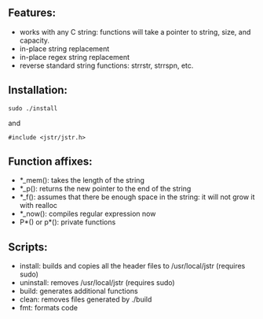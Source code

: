 ## Features:
- works with any C string: functions will take a pointer to string, size, and capacity.
- in-place string replacement
- in-place regex string replacement
- reverse standard string functions: strrstr, strrspn, etc.
## Installation:
```
sudo ./install
```
and
```
#include <jstr/jstr.h>
```
## Function affixes: 
- *_mem(): takes the length of the string
- *_p(): returns the new pointer to the end of the string
- *_f(): assumes that there be enough space in the string: it will not grow it with realloc
- *_now(): compiles regular expression now
- P*() or p*(): private functions
## Scripts:
- install: builds and copies all the header files to /usr/local/jstr (requires sudo)
- uninstall: removes /usr/local/jstr (requires sudo)
- build: generates additional functions
- clean: removes files generated by ./build
- fmt: formats code

